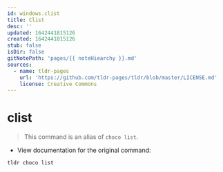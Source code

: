 ```yaml
---
id: windows.clist
title: Clist
desc: ''
updated: 1642441815126
created: 1642441815126
stub: false
isDir: false
gitNotePath: 'pages/{{ noteHiearchy }}.md'
sources:
  - name: tldr-pages
    url: 'https://github.com/tldr-pages/tldr/blob/master/LICENSE.md'
    license: Creative Commons
---
```

# clist

> This command is an alias of `choco list`.

- View documentation for the original command:

`tldr choco list`

